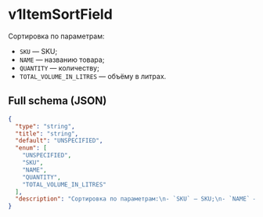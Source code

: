 # v1ItemSortField

Сортировка по параметрам:
- `SKU` — SKU;
- `NAME` — названию товара;
- `QUANTITY` — количеству;
- `TOTAL_VOLUME_IN_LITRES` — объёму в литрах.


## Full schema (JSON)
```json
{
  "type": "string",
  "title": "string",
  "default": "UNSPECIFIED",
  "enum": [
    "UNSPECIFIED",
    "SKU",
    "NAME",
    "QUANTITY",
    "TOTAL_VOLUME_IN_LITRES"
  ],
  "description": "Сортировка по параметрам:\n- `SKU` — SKU;\n- `NAME` — названию товара;\n- `QUANTITY` — количеству;\n- `TOTAL_VOLUME_IN_LITRES` — объёму в литрах.\n"
}
```
